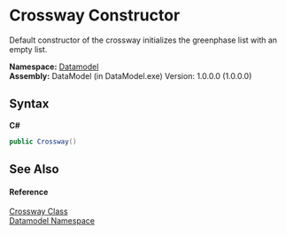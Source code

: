 # Crossway Constructor 
 

Default constructor of the crossway initializes the greenphase list with an empty list.

**Namespace:**&nbsp;<a href="a489f29d-64b3-9193-8c03-5c66a32a78aa">Datamodel</a><br />**Assembly:**&nbsp;DataModel (in DataModel.exe) Version: 1.0.0.0 (1.0.0.0)

## Syntax

**C#**<br />
``` C#
public Crossway()
```


## See Also


#### Reference
<a href="bd723da4-3248-d5d5-7e19-6cbadee3d57f">Crossway Class</a><br /><a href="a489f29d-64b3-9193-8c03-5c66a32a78aa">Datamodel Namespace</a><br />